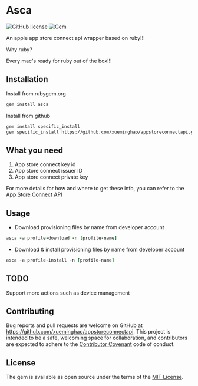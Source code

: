 # Asca

[![GitHub license](https://img.shields.io/github/license/xueminghao/appstoreconnectapi)](https://github.com/xueminghao/appstoreconnectapi/blob/master/LICENSE.txt)
[![Gem](https://img.shields.io/gem/v/asca)](https://rubygems.org/gems/asca)

An apple app store connect api wrapper based on ruby!!!

Why ruby?

Every mac's ready for ruby out of the box!!!

## Installation

Install from rubygem.org

``` sh
gem install asca
```

Install from github

``` sh
gem install specific_install
gem specific_install https://github.com/xueminghao/appstoreconnectapi.git
```

## What you need

1. App store connect key id
1. App store connect issuer ID
1. App store connect private key

For more details for how and where to get these info, you can refer to the [App Store Connect API](https://developer.apple.com/documentation/appstoreconnectapi/generating_tokens_for_api_requests)

## Usage

* Download provisioning files by name from developer account

```ruby
asca -a profile-download -n [profile-name]
```

* Download & install provisioning files by name from developer account

```ruby
asca -a profile-install -n [profile-name]
```

## TODO

Support more actions such as device management


## Contributing

Bug reports and pull requests are welcome on GitHub at https://github.com/xueminghao/appstoreconnectapi. This project is intended to be a safe, welcoming space for collaboration, and contributors are expected to adhere to the [Contributor Covenant](http://contributor-covenant.org) code of conduct.

## License

The gem is available as open source under the terms of the [MIT License](https://opensource.org/licenses/MIT).
